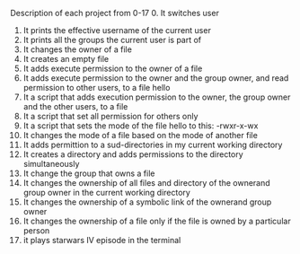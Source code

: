 Description of each project from 0-17
0. It switches user
1. It prints the effective username of the current user
2. It prints all the groups the current user is part of
3. It changes the owner of a file
4. It creates an empty file
5. It adds execute permission to the owner of a file
6. It  adds execute permission to the owner and the group owner, and read permission to other users, to a file hello
7. It  a script that adds execution permission to the owner, the group owner and the other users, to a file
8. It a script that set all permission for others only
9. It a script that sets the mode of the file hello to this:
-rwxr-x-wx
10. It changes the mode of a file based on the mode of another file
11. It adds permittion to a sud-directories in my current working directory
12. It creates a directory and adds permissions to the directory simultaneously
13. It change the group that owns a file
14. It changes the ownership of all files and directory of the ownerand group owner in the current working directory
15. It changes the ownership of a symbolic link of the ownerand group owner
16. It changes the ownership of a file only if the file is owned by a particular person
17. it plays starwars IV episode in the terminal 
